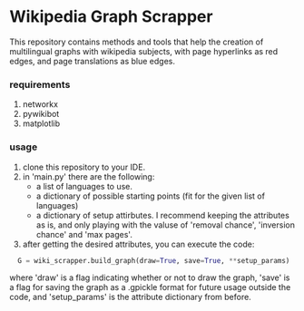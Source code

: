 # Wikipedia Graph Scrapper

This repository contains methods and tools that help the creation of multilingual graphs with wikipedia subjects, with page hyperlinks as red edges, and page translations as blue edges.

### requirements
1. networkx
2. pywikibot
3. matplotlib

### usage
1. clone this repository to your IDE.
2. in 'main.py' there are the following:
   * a list of languages to use.
   * a dictionary of possible starting points (fit for the given list of languages)
   * a dictionary of setup attirbutes. I recommend keeping the attributes as is, and only playing with the valuse of 'removal chance', 'inversion chance' and 'max pages'.
3. after getting the desired attributes, you can execute the code:
 
```Python
  G = wiki_scrapper.build_graph(draw=True, save=True, **setup_params) 
```

where 'draw' is a flag indicating whether or not to draw the graph, 'save' is a flag for saving the graph as a .gpickle format for future usage outside the code, and 'setup_params' is the attribute dictionary from before.
